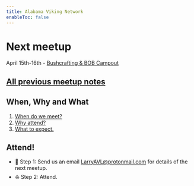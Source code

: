 ```yaml
---
title: Alabama Viking Network
enableToc: false
---
```


# Next meetup
April 15th-16th - [Bushcrafting & BOB Campout](meetups/bob_camp-2023)

## [All previous meetup notes](calendar.md)

## When, Why and What

1. [When do we meet?](calendar)
2. [Why attend?](why)
3. [What to expect.](meetings)

## Attend!
- 🎯 Step 1: Send us an email LarryAVL@protonmail.com for details of the next meetup.
- ⛵ Step 2: Attend.